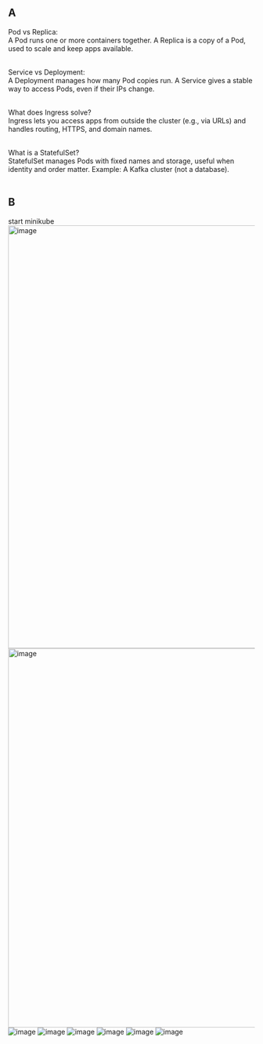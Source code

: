 ## A
Pod vs Replica:<br>
A Pod runs one or more containers together. A Replica is a copy of a Pod, used to scale and keep apps available.<br><br>

Service vs Deployment:<br>
A Deployment manages how many Pod copies run. A Service gives a stable way to access Pods, even if their IPs change.<br><br>

What does Ingress solve?<br>
Ingress lets you access apps from outside the cluster (e.g., via URLs) and handles routing, HTTPS, and domain names.<br><br>

What is a StatefulSet?<br>
StatefulSet manages Pods with fixed names and storage, useful when identity and order matter.
Example: A Kafka cluster (not a database).<br><br>

## B
start minikube <br>
<img width="862" alt="image" src="https://github.com/user-attachments/assets/369dce26-f574-474a-bfbb-e559adf43e50" /><br>
<img width="773" alt="image" src="https://github.com/user-attachments/assets/233490a4-ff3b-41e0-9c66-c646ffacaab2" /><br>
![image](https://github.com/user-attachments/assets/bf3277af-66a3-48b6-9bb7-267fccd2704a)
![image](https://github.com/user-attachments/assets/20883eae-4138-4fc4-a306-eeb2ce1413af)
![image](https://github.com/user-attachments/assets/da5c943d-2672-4765-ac4e-4966b7410a9c)
![image](https://github.com/user-attachments/assets/ab8dd1e3-113f-4adb-9092-816fe8b26f6b)
![image](https://github.com/user-attachments/assets/6a759140-386b-491a-b41c-775da16fe553)
![image](https://github.com/user-attachments/assets/c39bab58-a96d-4421-91f5-7b8495f696f5)


